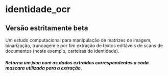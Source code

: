 # identidade_ocr
## Versão estritamente beta
Um estudo computacional para manipulação de matrizes de imagem, binarização, truncagem e por fim extração de textos editáveis de scans de documentos (neste exemplo, carteiras de identidade).

#### *Retorna um json com os dados extraidos correspondentes a cada mascara utilizada para a extração*.

